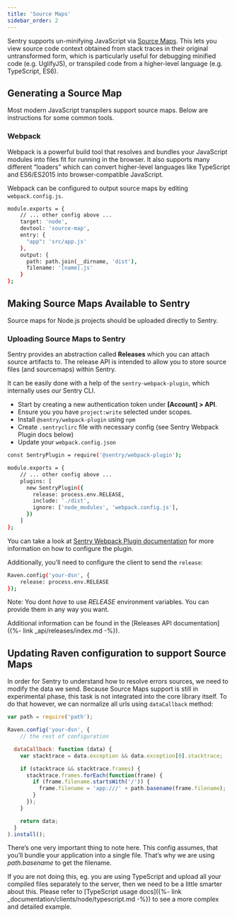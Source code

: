 ```yaml
---
title: 'Source Maps'
sidebar_order: 2
---
```


Sentry supports un-minifying JavaScript via [Source Maps](http://blog.sentry.io/2015/10/29/debuggable-javascript-with-source-maps.html). This lets you view source code context obtained from stack traces in their original untransformed form, which is particularly useful for debugging minified code (e.g. UglifyJS), or transpiled code from a higher-level language (e.g. TypeScript, ES6).

## Generating a Source Map

Most modern JavaScript transpilers support source maps. Below are instructions for some common tools.

### Webpack

Webpack is a powerful build tool that resolves and bundles your JavaScript modules into files fit for running in the browser. It also supports many different “loaders” which can convert higher-level languages like TypeScript and ES6/ES2015 into browser-compatible JavaScript.

Webpack can be configured to output source maps by editing `webpack.config.js`.

```bash
module.exports = {
    // ... other config above ...
    target: 'node',
    devtool: 'source-map',
    entry: {
      "app": 'src/app.js'
    },
    output: {
      path: path.join(__dirname, 'dist'),
      filename: '[name].js'
    }
};
```

## Making Source Maps Available to Sentry

Source maps for Node.js projects should be uploaded directly to Sentry.

### Uploading Source Maps to Sentry

Sentry provides an abstraction called **Releases** which you can attach source artifacts to. The release API is intended to allow you to store source files (and sourcemaps) within Sentry.

It can be easily done with a help of the `sentry-webpack-plugin`, which internally uses our Sentry CLI.

-   Start by creating a new authentication token under **[Account] > API**.
-   Ensure you you have `project:write` selected under scopes.
-   Install `@sentry/webpack-plugin` using `npm`
-   Create `.sentryclirc` file with necessary config (see Sentry Webpack Plugin docs below)
-   Update your `webpack.config.json`

```bash
const SentryPlugin = require('@sentry/webpack-plugin');

module.exports = {
    // ... other config above ...
    plugins: [
      new SentryPlugin({
        release: process.env.RELEASE,
        include: './dist',
        ignore: ['node_modules', 'webpack.config.js'],
      })
    ]
};
```

You can take a look at [Sentry Webpack Plugin documentation](https://github.com/getsentry/sentry-webpack-plugin) for more information on how to configure the plugin.

Additionally, you’ll need to configure the client to send the `release`:

```bash
Raven.config('your-dsn', {
    release: process.env.RELEASE
});
```

Note: You dont _have_ to use _RELEASE_ environment variables. You can provide them in any way you want.

Additional information can be found in the [Releases API documentation]({%- link _api/releases/index.md -%}).

## Updating Raven configuration to support Source Maps

In order for Sentry to understand how to resolve errors sources, we need to modify the data we send. Because Source Maps support is still in experimental phase, this task is not integrated into the core library itself. To do that however, we can normalize all urls using `dataCallback` method:

```javascript
var path = require('path');

Raven.config('your-dsn', {
    // the rest of configuration

  dataCallback: function (data) {
    var stacktrace = data.exception && data.exception[0].stacktrace;

    if (stacktrace && stacktrace.frames) {
      stacktrace.frames.forEach(function(frame) {
        if (frame.filename.startsWith('/')) {
          frame.filename = 'app:///' + path.basename(frame.filename);
        }
      });
    }

    return data;
  }
).install();
```

There’s one very important thing to note here. This config assumes, that you’ll bundle your application into a single file. That’s why we are using _path.basename_ to get the filename.

If you are not doing this, eg. you are using TypeScript and upload all your compiled files separately to the server, then we need to be a little smarter about this. Please refer to [TypeScript usage docs]({%- link _documentation/clients/node/typescript.md -%}) to see a more complex and detailed example.
